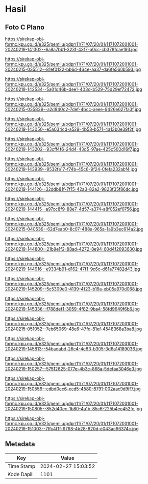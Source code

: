 # Hasil

## Foto C Plano

https://sirekap-obj-formc.kpu.go.id/e325/pemilu/pdpr/11/71/07/20/01/1171072001001-20240219-141302--6a8a7bb1-323f-43f7-a0cc-cb378fcae193.jpg

https://sirekap-obj-formc.kpu.go.id/e325/pemilu/pdpr/11/71/07/20/01/1171072001001-20240215-035512--81ef0122-bb6d-464e-aa37-da6fe560b593.jpg

https://sirekap-obj-formc.kpu.go.id/e325/pemilu/pdpr/11/71/07/20/01/1171072001001-20240219-142534--5a01d46b-dee1-403d-b529-75d29ef72472.jpg

https://sirekap-obj-formc.kpu.go.id/e325/pemilu/pdpr/11/71/07/20/01/1171072001001-20240215-035839--a2d840c2-7def-4bcc-aeee-9426e627fa3f.jpg

https://sirekap-obj-formc.kpu.go.id/e325/pemilu/pdpr/11/71/07/20/01/1171072001001-20240219-143050--e5a034cd-a529-4b58-b571-4a13b0e39f2f.jpg

https://sirekap-obj-formc.kpu.go.id/e325/pemilu/pdpr/11/71/07/20/01/1171072001001-20240219-143202--93cff4f6-24d4-43d5-97ae-425c500d16f7.jpg

https://sirekap-obj-formc.kpu.go.id/e325/pemilu/pdpr/11/71/07/20/01/1171072001001-20240219-143939--9532fe17-f74b-45c6-9f24-0fefa232abf4.jpg

https://sirekap-obj-formc.kpu.go.id/e325/pemilu/pdpr/11/71/07/20/01/1171072001001-20240219-144126--32ddb81f-7f15-42a3-82a2-9823f35f86dc.jpg

https://sirekap-obj-formc.kpu.go.id/e325/pemilu/pdpr/11/71/07/20/01/1171072001001-20240219-144415--a97cc8f9-88e7-4d57-a374-a8f052ef0756.jpg

https://sirekap-obj-formc.kpu.go.id/e325/pemilu/pdpr/11/71/07/20/01/1171072001001-20240215-040539--62d7eab0-8c07-488a-965a-1a9b3ec614a2.jpg

https://sirekap-obj-formc.kpu.go.id/e325/pemilu/pdpr/11/71/07/20/01/1171072001001-20240219-144800--21b9e1f2-88ad-4272-8e94-60d4f2093630.jpg

https://sirekap-obj-formc.kpu.go.id/e325/pemilu/pdpr/11/71/07/20/01/1171072001001-20240219-144916--e9334b91-d162-47f1-9c6c-d61a77482d43.jpg

https://sirekap-obj-formc.kpu.go.id/e325/pemilu/pdpr/11/71/07/20/01/1171072001001-20240219-145209--5c5309e0-4139-4f23-b19a-eb05a970d068.jpg

https://sirekap-obj-formc.kpu.go.id/e325/pemilu/pdpr/11/71/07/20/01/1171072001001-20240219-145336--f788def1-3059-4f82-9ba4-58fd9649f6b6.jpg

https://sirekap-obj-formc.kpu.go.id/e325/pemilu/pdpr/11/71/07/20/01/1171072001001-20240215-051052--7eb65069-48e6-47fd-81ef-4548368a3ba8.jpg

https://sirekap-obj-formc.kpu.go.id/e325/pemilu/pdpr/11/71/07/20/01/1171072001001-20240219-145813--54badabd-26c4-4c83-b305-3d6a14189036.jpg

https://sirekap-obj-formc.kpu.go.id/e325/pemilu/pdpr/11/71/07/20/01/1171072001001-20240219-150257--57512625-077e-4b3c-868a-5defaa3046e3.jpg

https://sirekap-obj-formc.kpu.go.id/e325/pemilu/pdpr/11/71/07/20/01/1171072001001-20240219-150556--cdbd0cc6-ecd5-4580-8791-002aac9d9ff7.jpg

https://sirekap-obj-formc.kpu.go.id/e325/pemilu/pdpr/11/71/07/20/01/1171072001001-20240219-150805--852d40ec-1b80-4a1b-85c6-225b4ee452fc.jpg

https://sirekap-obj-formc.kpu.go.id/e325/pemilu/pdpr/11/71/07/20/01/1171072001001-20240219-151003--7ffc4f1f-9798-4b28-820d-e043ac96374c.jpg


## Metadata

| Key        | Value               |
| ---------- | ------------------- |
| Time Stamp | 2024-02-27 15:03:52 |
| Kode Dapil | 1101                |




